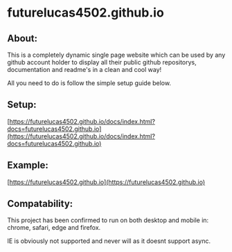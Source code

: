 # futurelucas4502.github.io

## About:
This is a completely dynamic single page website which can be used by any github account holder to display all their public github repositorys, documentation and readme's in a clean and cool way!

All you need to do is follow the simple setup guide below.

## Setup:

[https://futurelucas4502.github.io/docs/index.html?docs=futurelucas4502.github.io](https://futurelucas4502.github.io/docs/index.html?docs=futurelucas4502.github.io)

## Example:

[https://futurelucas4502.github.io](https://futurelucas4502.github.io)

## Compatability:

This project has been confirmed to run on both desktop and mobile in: chrome, safari, edge and firefox.

IE is obviously not supported and never will as it doesnt support async.
